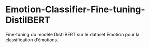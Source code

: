# Emotion-Classifier-Fine-tuning-DistilBERT
Fine-tuning du modèle DistilBERT sur le dataset Emotion pour la classification d’émotions.
